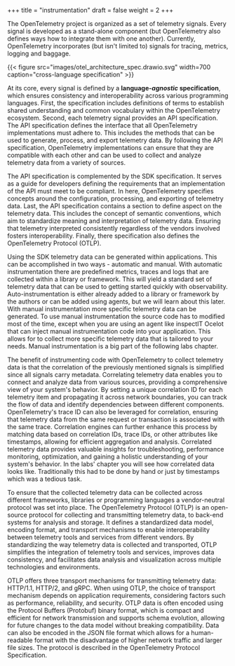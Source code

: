 +++
title = "instrumentation"
draft = false
weight = 2
+++

The OpenTelemetry project is organized as a set of telemetry signals.
Every signal is developed as a stand-alone component (but OpenTelemetry also defines ways how to integrate them with one another).
Currently, OpenTelemetry incorporates (but isn't limited to) signals for tracing, metrics, logging and baggage.

{{< figure src="images/otel_architecture_spec.drawio.svg" width=700 caption="cross-language specification" >}}

At its core, every signal is defined by a **language-*agnostic* specification**, which ensures consistency and interoperability across various programming languages.
First, the specification includes definitions of terms to establish shared understanding and common vocabulary within the OpenTelemetry ecosystem.
Second, each telemetry signal provides an API specification.
The API specification defines the interface that all OpenTelemetry implementations must adhere to. This includes the methods that can be used to generate, process, and export telemetry data. By following the API specification, OpenTelemetry implementations can ensure that they are compatible with each other and can be used to collect and analyze telemetry data from a variety of sources.

The API specification is complemented by the SDK specification.
It serves as a guide for developers defining the requirements that an implementation of the API must meet to be compliant.
In here, OpenTelemetry specifies concepts around the configuration, processing, and exporting of telemetry data.
Last, the API specification contains a section to define aspect on the telemetry data.
This includes the concept of semantic conventions, which aim to standardize meaning and interpretation of telemetry data.
Ensuring that telemetry interpreted consistently regardless of the vendors involved fosters interoperability.
Finally, there specification also defines the OpenTelemetry Protocol (OTLP).

Using the SDK telemetry data can be generated within applications. This can be accomplished in two ways - automatic and manual. With automatic instrumentation there are predefined metrics, traces and logs that are collected within a library or framework. This will yield a standard set of telemetry data that can be used to getting started quickly with observability. Auto-instrumentation is either already added to a library or framework by the authors or can be added using agents, but we will learn about this later. With manual instrumentation more specific telemetry data can be generated. To use manual instrumentation the source code has to modified most of the time, except when you are using an agent like inspectIT Ocelot that can inject manual instrumentation code into your application. This allows for to collect more specific telemetry data that is tailored to your needs. Manual instrumentation is a big part of the following labs chapter.

The benefit of instrumenting code with OpenTelemetry to collect telemetry data is that the correlation of the previously mentioned signals is simplified since all signals carry metadata. Correlating telemetry data enables you to connect and analyze data from various sources, providing a comprehensive view of your system's behavior. By setting a unique correlation ID for each telemetry item and propagating it across network boundaries, you can track the flow of data and identify dependencies between different components. OpenTelemetry's trace ID can also be leveraged for correlation, ensuring that telemetry data from the same request or transaction is associated with the same trace. Correlation engines can further enhance this process by matching data based on correlation IDs, trace IDs, or other attributes like timestamps, allowing for efficient aggregation and analysis. Correlated telemetry data provides valuable insights for troubleshooting, performance monitoring, optimization, and gaining a holistic understanding of your system's behavior. In the labs' chapter you will see how correlated data looks like. Traditionally this had to be done by hand or just by timestamps which was a tedious task.

To ensure that the collected telemetry data can be collected across different frameworks, libraries or programming languages a vendor-neutral protocol was set into place. The OpenTelemetry Protocol (OTLP) is an open-source protocol for collecting and transmitting telemetry data, to back-end systems for analysis and storage. It defines a standardized data model, encoding format, and transport mechanisms to enable interoperability between telemetry tools and services from different vendors. By standardizing the way telemetry data is collected and transported, OTLP simplifies the integration of telemetry tools and services, improves data consistency, and facilitates data analysis and visualization across multiple technologies and environments.

OTLP offers three transport mechanisms for transmitting telemetry data: HTTP/1.1, HTTP/2, and gRPC. When using OTLP, the choice of transport mechanism depends on application requirements, considering factors such as performance, reliability, and security. OTLP data is often encoded using the Protocol Buffers (Protobuf) binary format, which is compact and efficient for network transmission and supports schema evolution, allowing for future changes to the data model without breaking compatibility. Data can also be encoded in the JSON file format which allows for a human-readable format with the disadvantage of higher network traffic and larger file sizes. The protocol is described in the OpenTelemetry Protocol Specification.